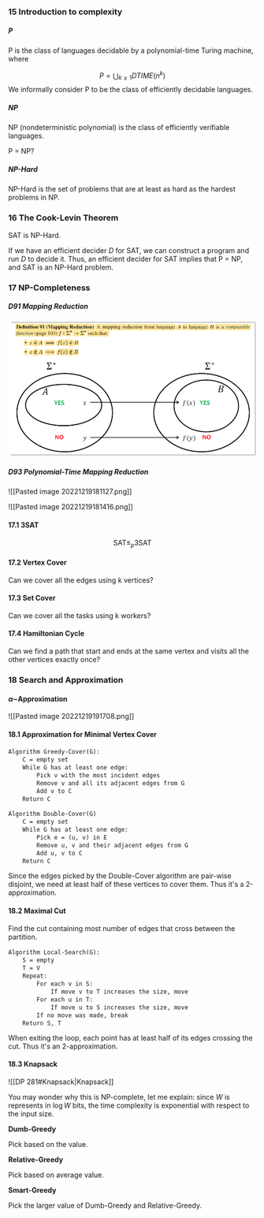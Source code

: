 ### 15 Introduction to complexity

##### P

P is the class of languages decidable by a polynomial-time Turing machine, where

$$
P = \bigcup_{k \geq 1}DTIME(n^k)
$$
We informally consider P to be the class of efficiently decidable languages.


##### NP

NP (nondeterministic polynomial) is the class of efficiently verifiable languages.

P = NP?

##### NP-Hard

NP-Hard is the set of problems that are at least as hard as the hardest problems in NP.

### 16 The Cook-Levin Theorem

SAT is NP-Hard.

If we have an efficient decider $D$ for SAT, we can construct a program and run $D$ to decide it. Thus, an efficient decider for SAT implies that P = NP, and SAT is an NP-Hard problem.

### 17 NP-Completeness

##### D91 Mapping Reduction

![|600](./attachment/Pasted%20image%2020221219180646.png)

##### D93 Polynomial-Time Mapping Reduction

![[Pasted image 20221219181127.png]]

![[Pasted image 20221219181416.png]]

#### 17.1 3SAT

$$
\text{SAT} \leq_p \text{3SAT}
$$
#### 17.2 Vertex Cover

Can we cover all the edges using k vertices?

#### 17.3 Set Cover

Can we cover all the tasks using k workers?

#### 17.4 Hamiltonian Cycle

Can we find a path that start and ends at the same vertex and visits all the other vertices exactly once?

### 18 Search and Approximation

#### $\alpha-$Approximation

![[Pasted image 20221219191708.png]]

#### 18.1 Approximation for Minimal Vertex Cover

```algorithm
Algorithm Greedy-Cover(G):
	C = empty set
	While G has at least one edge:
		Pick v with the most incident edges
		Remove v and all its adjacent edges from G
		Add v to C
	Return C
```

```algorithm
Algorithm Double-Cover(G)
	C = empty set
	While G has at least one edge:
		Pick e = (u, v) in E
		Remove u, v and their adjacent edges from G
		Add u, v to C
	Return C
```

Since the edges picked by the Double-Cover algorithm are pair-wise disjoint, we need at least half of these vertices to cover them. Thus it's a 2-approximation.

#### 18.2 Maximal Cut

Find the cut containing most number of edges that cross between the partition.

```algorithm
Algorithm Local-Search(G):
	S = empty
	T = V
	Repeat:
		For each v in S:
			If move v to T increases the size, move
		For each u in T:
			If move u to S increases the size, move
		If no move was made, break
	Return S, T
```

When exiting the loop, each point has at least half of its edges crossing the cut. Thus it's an 2-approximation.

#### 18.3 Knapsack

![[DP 281#Knapsack|Knapsack]]

You may wonder why this is NP-complete, let me explain: since $W$ is represents in $\log W$ bits, the time complexity is exponential with respect to the input size.

**Dumb-Greedy**

Pick based on the value.

**Relative-Greedy**

Pick based on average value.

**Smart-Greedy**

Pick the larger value of Dumb-Greedy and Relative-Greedy.
